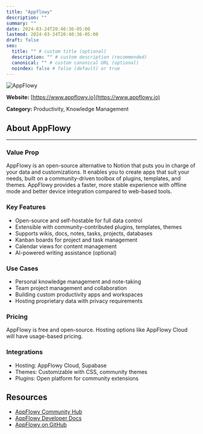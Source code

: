 ```yaml
---
title: "Appflowy"
description: ""
summary: ""
date: 2024-03-24T20:40:36-05:00
lastmod: 2024-03-24T20:40:36-05:00
draft: false
seo:
  title: "" # custom title (optional)
  description: "" # custom description (recommended)
  canonical: "" # custom canonical URL (optional)
  noindex: false # false (default) or true
---
```

![AppFlowy](https://d3uafhn8yrvdfn.cloudfront.net/website/production/_next/static/media/og-image.e347bfb5.png)

**Website:** [https://www.appflowy.io](https://www.appflowy.io)

**Category:** Productivity, Knowledge Management
## About AppFlowy
---
### Value Prop
AppFlowy is an open-source alternative to Notion that puts you in charge of your data and customizations. It enables you to create apps that suit your needs, built on a community-driven toolbox of plugins, templates, and themes. AppFlowy provides a faster, more stable experience with offline mode and better device integration compared to web-based tools.   

### Key Features
- Open-source and self-hostable for full data control   
- Extensible with community-contributed plugins, templates, themes   
- Supports wikis, docs, notes, tasks, projects, databases  
- Kanban boards for project and task management 
- Calendar views for content management 
- AI-powered writing assistance (optional) 

### Use Cases
- Personal knowledge management and note-taking
- Team project management and collaboration 
- Building custom productivity apps and workspaces
- Hosting proprietary data with privacy requirements

### Pricing
AppFlowy is free and open-source. Hosting options like AppFlowy Cloud will have usage-based pricing. 

### Integrations
- Hosting: AppFlowy Cloud, Supabase 
- Themes: Customizable with CSS, community themes 
- Plugins: Open platform for community extensions  

## Resources
- [AppFlowy Community Hub](https://community.appflowy.io/)
- [AppFlowy Developer Docs](https://docs.appflowy.io/docs)
- [AppFlowy on GitHub](https://github.com/AppFlowy-IO/AppFlowy)

